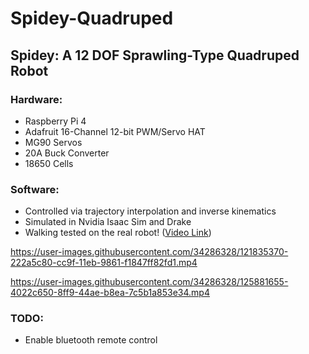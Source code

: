 


# Spidey-Quadruped

## Spidey: A 12 DOF Sprawling-Type Quadruped Robot

### Hardware:
- Raspberry Pi 4
- Adafruit 16-Channel 12-bit PWM/Servo HAT
- MG90 Servos
- 20A Buck Converter
- 18650 Cells

### Software:
- Controlled via trajectory interpolation and inverse kinematics
- Simulated in Nvidia Isaac Sim and Drake
- Walking tested on the real robot! ([Video Link](https://www.youtube.com/watch?v=G61zH5Pxxo4))

https://user-images.githubusercontent.com/34286328/121835370-222a5c80-cc9f-11eb-9861-f1847ff82fd1.mp4

https://user-images.githubusercontent.com/34286328/125881655-4022c650-8ff9-44ae-b8ea-7c5b1a853e34.mp4


### TODO:
- Enable bluetooth remote control

